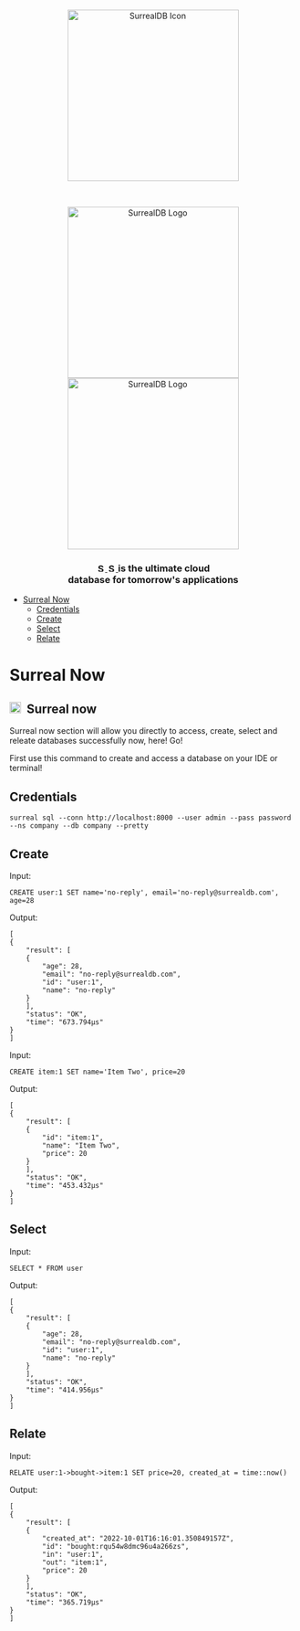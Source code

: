 <br>

<p align="center">
    <img width="300" src="/img/icon.png" alt="SurrealDB Icon">
</p>

<br>

<p align="center">
    <a href="https://surrealdb.com#gh-dark-mode-only" target="_blank">
        <img width="300" src="/img/white/logo.svg" alt="SurrealDB Logo">
    </a>
    <a href="https://surrealdb.com#gh-light-mode-only" target="_blank">
        <img width="300" src="/img/black/logo.svg" alt="SurrealDB Logo">
    </a>
</p>

<h3 align="center">
    <a href="https://surrealdb.com#gh-dark-mode-only" target="_blank">
        <img src="/img/white/text.svg" height="15" alt="SurrealDB">
    </a>
    <a href="https://surrealdb.com#gh-light-mode-only" target="_blank">
        <img src="/img/black/text.svg" height="15" alt="SurrealDB">
    </a>
    is the ultimate cloud <br> database for tomorrow's applications
</h3>


- [Surreal Now](#surreal-now)
	- [Credentials](#Credentials)
	- [Create](#create)
	- [Select](#select)
	- [Relate](#relate)


# Surreal Now

<h2><img height="20" src="/img/gettingstarted.svg">&nbsp;&nbsp;Surreal now</h2>

Surreal now section will allow you directly to access, create, select and releate databases successfully now, here! Go!

First use this command to create and access a database on your IDE or terminal!

## Credentials

	surreal sql --conn http://localhost:8000 --user admin --pass password --ns company --db company --pretty


## Create

Input:

	CREATE user:1 SET name='no-reply', email='no-reply@surrealdb.com', age=28

Output:

	[
	{
		"result": [
		{
			"age": 28,
			"email": "no-reply@surrealdb.com",
			"id": "user:1",
			"name": "no-reply"
		}
		],
		"status": "OK",
		"time": "673.794µs"
	}
	]

Input:

	CREATE item:1 SET name='Item Two', price=20

Output:

	[
	{
		"result": [
		{
			"id": "item:1",
			"name": "Item Two",
			"price": 20
		}
		],
		"status": "OK",
		"time": "453.432µs"
	}
	]

## Select

Input:

	SELECT * FROM user

Output:

	[
	{
		"result": [
		{
			"age": 28,
			"email": "no-reply@surrealdb.com",
			"id": "user:1",
			"name": "no-reply"
		}
		],
		"status": "OK",
		"time": "414.956µs"
	}
	]

## Relate

Input:

	RELATE user:1->bought->item:1 SET price=20, created_at = time::now()

Output:

	[
	{
		"result": [
		{
			"created_at": "2022-10-01T16:16:01.350849157Z",
			"id": "bought:rqu54w8dmc96u4a266zs",
			"in": "user:1",
			"out": "item:1",
			"price": 20
		}
		],
		"status": "OK",
		"time": "365.719µs"
	}
	]

